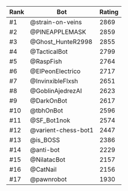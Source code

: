Rank|Bot|Rating
---|---|---
#1|@strain-on-veins|2869
#2|@PINEAPPLEMASK|2859
#3|@Ghost_HunteR2998|2855
#4|@TacticalBot|2799
#5|@RaspFish|2764
#6|@ElPeonElectrico|2717
#7|@InvinxibleFlxsh|2651
#8|@GoblinAjedrezAI|2623
#9|@DarkOnBot|2617
#10|@tbhOnBot|2596
#11|@SF_Bot1nok|2574
#12|@varient-chess-bot1|2447
#13|@is_BOSS|2386
#14|@anti-bot|2229
#15|@NilatacBot|2157
#16|@CatNail|2156
#17|@pawnrobot|1930
